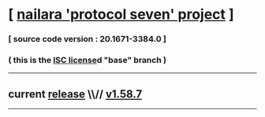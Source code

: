 
# [ [nailara 'protocol seven' project](http://src.nailara.net/) ]

### [ source code version : 20.1671-3384.0 ]

### ( this is the [ISC license](license)d "base" branch )
---
## current [release](https://github.com/anotherlink/nailara/releases) \\\\// [v1.58.7](https://github.com/anotherlink/nailara/releases/tag/v1.58.7)
---
